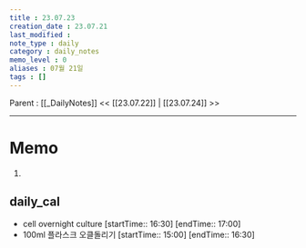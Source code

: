 ```yaml
---
title : 23.07.23
creation_date : 23.07.21
last_modified :
note_type : daily
category : daily_notes
memo_level : 0
aliases : 07월 21일
tags : []
---
```

Parent : [[_DailyNotes]]
<< [[23.07.22]] | [[23.07.24]] >>

---
# Memo

1.  

## daily_cal
-  cell overnight culture [startTime:: 16:30]  [endTime:: 17:00]
-  100ml 플라스크 오클돌리기 [startTime:: 15:00]  [endTime:: 16:30]
